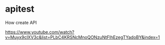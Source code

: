 # apitest
 How create API 
 
 https://www.youtube.com/watch?v=Muyx9clXV3c&list=PLbC4KRSNcMnoQONzuNtFlhEzegTYadoBY&index=1
